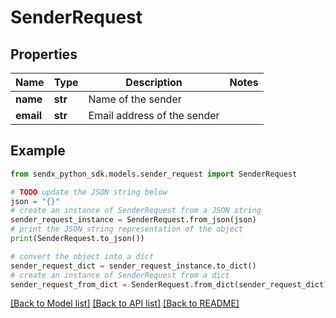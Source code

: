 # SenderRequest


## Properties

Name | Type | Description | Notes
------------ | ------------- | ------------- | -------------
**name** | **str** | Name of the sender | 
**email** | **str** | Email address of the sender | 

## Example

```python
from sendx_python_sdk.models.sender_request import SenderRequest

# TODO update the JSON string below
json = "{}"
# create an instance of SenderRequest from a JSON string
sender_request_instance = SenderRequest.from_json(json)
# print the JSON string representation of the object
print(SenderRequest.to_json())

# convert the object into a dict
sender_request_dict = sender_request_instance.to_dict()
# create an instance of SenderRequest from a dict
sender_request_from_dict = SenderRequest.from_dict(sender_request_dict)
```
[[Back to Model list]](../README.md#documentation-for-models) [[Back to API list]](../README.md#documentation-for-api-endpoints) [[Back to README]](../README.md)


